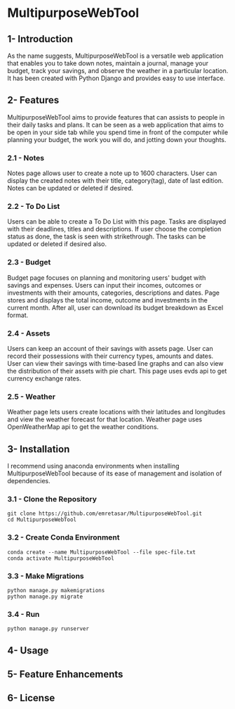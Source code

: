 # MultipurposeWebTool

## 1- Introduction

As the name suggests, MultipurposeWebTool is a versatile web application that enables you to take down notes, maintain a journal, manage your budget, track your savings, and observe the weather in a particular location. It has been created with Python Django and provides easy to use interface.

## 2- Features
MultipurposeWebTool aims to provide features that can assists to people in their daily tasks and plans. It can be seen as a web application that aims to be open in your side tab while you spend time in front of the computer while planning your budget, the work you will do, and jotting down your thoughts.

### 2.1 - Notes
Notes page allows user to create a note up to 1600 characters. User can display the created notes with their title, category(tag), date of last edition. Notes can be updated or deleted if desired. 

### 2.2 - To Do List
Users can be able to create a To Do List with this page. Tasks are displayed with their deadlines, titles and descriptions. If user choose the completion status as done, the task is seen with strikethrough. The tasks can be updated or deleted if desired also.  

### 2.3 - Budget
Budget page focuses on planning and monitoring users' budget with savings and expenses. Users can input their incomes, outcomes or investments with their amounts, categories, descriptions and dates. Page stores and displays the total income, outcome and investments in the current month. After all, user can download its budget breakdown as Excel format. 

### 2.4 - Assets
Users can keep an account of their savings with assets page. User can record their possessions with their currency types, amounts and dates. User can view their savings with time-based line graphs and can also view the distribution of their assets with pie chart. This page uses evds api to get currency exchange rates.

### 2.5 - Weather
Weather page lets users create locations with their latitudes and longitudes and view the weather forecast for that location. Weather page uses OpenWeatherMap api to get the weather conditions.

## 3- Installation
I recommend using anaconda environments when installing MultipurposeWebTool because of its ease of management and isolation of dependencies.

### 3.1 - Clone the Repository
```
git clone https://github.com/emretasar/MultipurposeWebTool.git
cd MultipurposeWebTool
```
### 3.2 - Create Conda Environment
```
conda create --name MultipurposeWebTool --file spec-file.txt
conda activate MultipurposeWebTool
```
### 3.3 - Make Migrations
```
python manage.py makemigrations
python manage.py migrate
```
### 3.4 - Run
```
python manage.py runserver
```

## 4- Usage
## 5- Feature Enhancements
## 6- License







  



